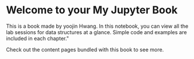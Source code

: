 # Welcome to your My Jupyter Book

This is a book made by yoojin Hwang.
In this notebook, you can view all the lab sessions for data structures at a glance. Simple code and examples are included in each chapter."

Check out the content pages bundled with this book to see more.

```{tableofcontents}

```
